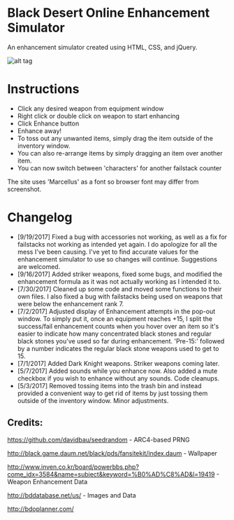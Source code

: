# Black Desert Online Enhancement Simulator

An enhancement simulator created using HTML, CSS, and jQuery.

![alt tag](https://puu.sh/vEUvJ/bd3bc3ab96.jpg)


# Instructions
- Click any desired weapon from equipment window
- Right click or double click on weapon to start enhancing
- Click Enhance button
- Enhance away!
- To toss out any unwanted items, simply drag the item outside of the inventory window.
- You can also re-arrange items by simply dragging an item over another item.
- You can now switch between 'characters' for another failstack counter

The site uses 'Marcellus' as a font so browser font may differ from screenshot.

# Changelog
- [9/19/2017] Fixed a bug with accessories not working, as well as a fix for failstacks not working as intended yet again. I do apologize for all the mess I've been causing. I've yet to find accurate values for the enhancement simulator to use so changes will continue. Suggestions are welcomed.
- [9/16/2017] Added striker weapons, fixed some bugs, and modified the enhancement formula as it was not actually working as I intended it to.
- [7/30/2017] Cleaned up some code and moved some functions to their own files. I also fixed a bug with failstacks being used on weapons that were below the enhancement rank 7.
- [7/2/2017] Adjusted display of Enhancement attempts in the pop-out window. To simply put it, once an equipment reaches +15, I split the success/fail enhancement counts when you hover over an item so it's easier to indicate how many concentrated black stones and regular black stones you've used so far during enhancement. 'Pre-15:' followed by a number indicates the regular black stone weapons used to get to 15.
- [7/1/2017] Added Dark Knight weapons. Striker weapons coming later.
- [5/7/2017] Added sounds while you enhance now. Also added a mute checkbox if you wish to enhance without any sounds. Code cleanups.
- [5/3/2017] Removed tossing items into the trash bin and instead provided a convenient way to get rid of items by just tossing them outside of the inventory window. Minor adjustments. 

## Credits:

https://github.com/davidbau/seedrandom - ARC4-based PRNG 

http://black.game.daum.net/black/pds/fansitekit/index.daum - Wallpaper

http://www.inven.co.kr/board/powerbbs.php?come_idx=3584&name=subject&keyword=%B0%AD%C8%AD&l=19419 - Weapon Enhancement Data

http://bddatabase.net/us/ - Images and Data

http://bdoplanner.com/ 
